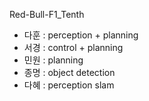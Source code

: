 Red-Bull-F1_Tenth
- 다훈 : perception + planning
- 서경 : control + planning
- 민원 : planning
- 종명 : object detection
- 다혜 : perception slam
